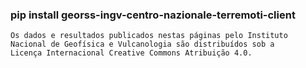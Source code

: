 ### pip install georss-ingv-centro-nazionale-terremoti-client


    Os dados e resultados publicados nestas páginas pelo Instituto 
    Nacional de Geofísica e Vulcanologia são distribuídos sob a 
    Licença Internacional Creative Commons Atribuição 4.0.